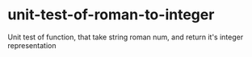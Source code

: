 # unit-test-of-roman-to-integer
Unit test of function, that take string roman num, and return it's integer representation
